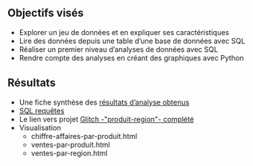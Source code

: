 ## Objectifs visés
* Explorer un jeu de données et en expliquer ses caractéristiques
* Lire des données depuis une table d’une base de données avec SQL
* Réaliser un premier niveau d’analyses de données avec SQL
* Rendre compte des analyses en créant des graphiques avec Python
## Résultats
* Une fiche synthèse des [résultats d’analyse obtenus](projectForMS.ipynb)
* [SQL requêtes](projectMS.sql)
* Le lien vers projet [Glitch -\"produit-region\"- complété](https://glitch.com/edit/#!/produit-region?path=README.md%3A1%3A0)
* Visualisation
  * chiffre-affaires-par-produit.html
  * ventes-par-produit.html
  * ventes-par-region.html
